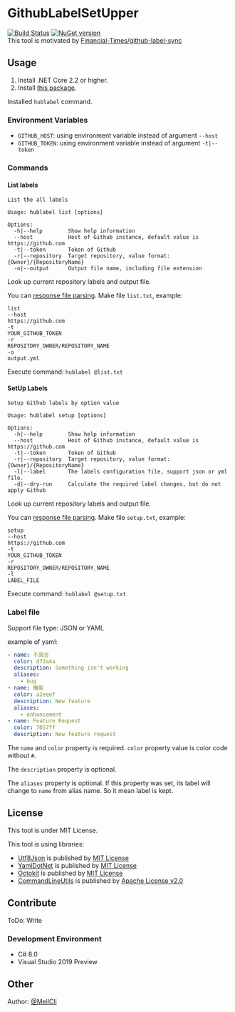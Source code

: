 # GithubLabelSetUpper
[![Build Status](https://dev.azure.com/MobileAct/GithubLabelSetUpper/_apis/build/status/MobileAct.GithubLabelSetUpper?branchName=master)](https://dev.azure.com/MobileAct/GithubLabelSetUpper/_build/latest?definitionId=4&branchName=master) [![NuGet version](https://badge.fury.io/nu/MobileAct.GithubLabelSetUpper.svg)](https://badge.fury.io/nu/MobileAct.GithubLabelSetUpper)  
This tool is motivated by [Financial-Times/github-label-sync](https://github.com/Financial-Times/github-label-sync)

## Usage
1. Install .NET Core 2.2 or higher.
1. Install [this package](https://www.nuget.org/packages/MobileAct.GithubLabelSetUpper).

Installed `hublabel` command.

### Environment Variables
- `GITHUB_HOST`: using environment variable instead of argument `--host`
- `GITHUB_TOKEN`: using environment variable instead of argument `-t|--token`

### Commands

#### List labels

```
List the all labels

Usage: hublabel list [options]

Options:
  -h|--help        Show help information
  --host           Host of Github instance, default value is https://github.com
  -t|--token       Token of Github
  -r|--repository  Target repository, value format: {Owner}/{RepositoryName}
  -o|--output      Output file name, including file extension
```

Look up current repository labels and output file.

You can [response file parsing](https://natemcmaster.github.io/CommandLineUtils/docs/response-file-parsing.html?tabs=using-attributes). Make file `list.txt`, example:
```
list
--host
https://github.com
-t
YOUR_GITHUB_TOKEN
-r
REPOSITORY_OWNER/REPOSITORY_NAME
-o
output.yml
```
Execute command: `hublabel @list.txt`

#### SetUp Labels

```
Setup Github labels by option value

Usage: hublabel setup [options]

Options:
  -h|--help        Show help information
  --host           Host of Github instance, default value is https://github.com
  -t|--token       Token of Github
  -r|--repository  Target repository, value format: {Owner}/{RepositoryName}
  -l|--label       The labels configuration file, support json or yml file.
  -d|--dry-run     Calculate the required label changes, but do not apply Github
```

Look up current repository labels and output file.

You can [response file parsing](https://natemcmaster.github.io/CommandLineUtils/docs/response-file-parsing.html?tabs=using-attributes). Make file `setup.txt`, example:
```
setup
--host
https://github.com
-t
YOUR_GITHUB_TOKEN
-r
REPOSITORY_OWNER/REPOSITORY_NAME
-l
LABEL_FILE
```
Execute command: `hublabel @setup.txt`

### Label file
Support file type: JSON or YAML

example of yaml:

```yml
- name: 不具合
  color: d73a4a
  description: Something isn't working
  aliases:
    - bug
- name: 機能
  color: a2eeef
  description: New feature
  aliases:
    - enhancement
- name: Feature Request
  color: 7057ff
  description: New feature request
```

The `name` and `color` property is required. `color` property value is color code without `#`.

The `description` property is optional.

The `aliases` property is optional. If this property was set, its label will change to `name` from alias name. So it mean label is kept.

## License
This tool is under MIT License.

This tool is using libraries:

- [Utf8Json](https://github.com/neuecc/Utf8Json) is published by [MIT License](https://github.com/neuecc/Utf8Json/blob/master/LICENSE)
- [YamlDotNet](https://github.com/aaubry/YamlDotNet) is published by [MIT License](https://github.com/aaubry/YamlDotNet/blob/master/LICENSE)
- [Octokit](https://github.com/octokit/octokit.net) is published by [MIT License](https://github.com/octokit/octokit.net/blob/master/LICENSE.txt)
- [CommandLineUtils](https://github.com/natemcmaster/CommandLineUtils) is published by [Apache License v2.0](https://github.com/natemcmaster/CommandLineUtils/blob/master/LICENSE.txt)

## Contribute
ToDo: Write

### Development Environment
- C# 8.0
- Visual Studio 2019 Preview

## Other
Author: [@MeilCli](https://github.com/MeilCli)
